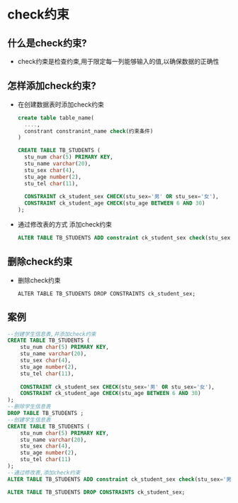 # check约束

## 什么是check约束?

- check约束是检查约束,用于限定每一列能够输入的值,以确保数据的正确性

## 怎样添加check约束?

- 在创建数据表时添加check约束

  ```sql
  create table table_name(
  	....,
  	constrant constranint_name check(约束条件)
  )
  ```

  ```sql
  CREATE TABLE TB_STUDENTS (
  	stu_num char(5) PRIMARY KEY,
  	stu_name varchar(20),
  	stu_sex char(4),
  	stu_age number(2),
  	stu_tel char(11),
  	
  	CONSTRAINT ck_student_sex CHECK(stu_sex='男' OR stu_sex='女'),
  	CONSTRAINT ck_student_age CHECK(stu_age BETWEEN 6 AND 30)
  );
  ```

- 通过修改表的方式 添加check约束

  ```sql
  ALTER TABLE TB_STUDENTS ADD constraint ck_student_sex check(stu_sex='男' OR stu_sex='女');
  ```

## 删除check约束

- 删除check约束

  ```
  ALTER TABLE TB_STUDENTS DROP CONSTRAINTS ck_student_sex;
  ```

## 案例

```sql
--创建学生信息表,并添加check约束
CREATE TABLE TB_STUDENTS (
	stu_num char(5) PRIMARY KEY,
	stu_name varchar(20),
	stu_sex char(4),
	stu_age number(2),
	stu_tel char(11),
	
	CONSTRAINT ck_student_sex CHECK(stu_sex='男' OR stu_sex='女'),
	CONSTRAINT ck_student_age CHECK(stu_age BETWEEN 6 AND 30)
);
--删除学生信息表
DROP TABLE TB_STUDENTS ;
--创建学生信息表
CREATE TABLE TB_STUDENTS (
	stu_num char(5) PRIMARY KEY,
	stu_name varchar(20),
	stu_sex char(4),
	stu_age number(2),
	stu_tel char(11)
);
--通过修改表,添加check约束
ALTER TABLE TB_STUDENTS ADD constraint ck_student_sex check(stu_sex='男' OR stu_sex='女');

ALTER TABLE TB_STUDENTS DROP CONSTRAINTS ck_student_sex;
```

